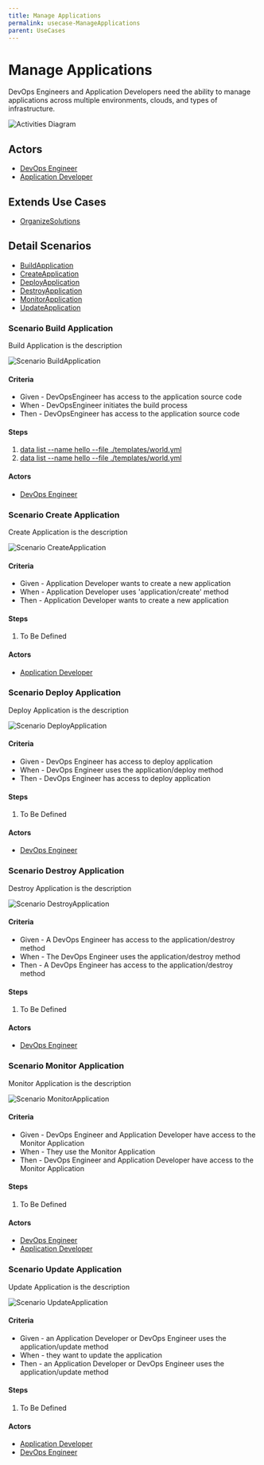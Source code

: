 ```yaml
---
title: Manage Applications
permalink: usecase-ManageApplications
parent: UseCases
---
```

# Manage Applications

DevOps Engineers and Application Developers need the ability to manage applications across multiple environments, clouds, and types of infrastructure.

![Activities Diagram](./Activities.png)

## Actors

* [DevOps Engineer](actor-devops)
* [Application Developer](actor-applicationdeveloper)





## Extends Use Cases

* [OrganizeSolutions](usecase-OrganizeSolutions)







## Detail Scenarios

* [BuildApplication](#scenario-BuildApplication)
* [CreateApplication](#scenario-CreateApplication)
* [DeployApplication](#scenario-DeployApplication)
* [DestroyApplication](#scenario-DestroyApplication)
* [MonitorApplication](#scenario-MonitorApplication)
* [UpdateApplication](#scenario-UpdateApplication)



### Scenario Build Application

Build Application is the description

![Scenario BuildApplication](./BuildApplication.png)
#### Criteria

* Given - DevOpsEngineer has access to the application source code
* When - DevOpsEngineer initiates the build process
* Then - DevOpsEngineer has access to the application source code

#### Steps
1. [data list --name hello --file ./templates/world.yml](#action-data-list)
1. [data list --name hello --file ./templates/world.yml](#action-data-list)

#### Actors

* [DevOps Engineer](actor-devops)



### Scenario Create Application

Create Application is the description

![Scenario CreateApplication](./CreateApplication.png)
#### Criteria

* Given - Application Developer wants to create a new application
* When - Application Developer uses &#39;application/create&#39; method
* Then - Application Developer wants to create a new application

#### Steps
1. To Be Defined

#### Actors

* [Application Developer](actor-applicationdeveloper)



### Scenario Deploy Application

Deploy Application is the description

![Scenario DeployApplication](./DeployApplication.png)
#### Criteria

* Given - DevOps Engineer has access to deploy application
* When - DevOps Engineer uses the application/deploy method
* Then - DevOps Engineer has access to deploy application

#### Steps
1. To Be Defined

#### Actors

* [DevOps Engineer](actor-devops)



### Scenario Destroy Application

Destroy Application is the description

![Scenario DestroyApplication](./DestroyApplication.png)
#### Criteria

* Given - A DevOps Engineer has access to the application/destroy method
* When - The DevOps Engineer uses the application/destroy method
* Then - A DevOps Engineer has access to the application/destroy method

#### Steps
1. To Be Defined

#### Actors

* [DevOps Engineer](actor-devops)



### Scenario Monitor Application

Monitor Application is the description

![Scenario MonitorApplication](./MonitorApplication.png)
#### Criteria

* Given - DevOps Engineer and Application Developer have access to the Monitor Application
* When - They use the Monitor Application
* Then - DevOps Engineer and Application Developer have access to the Monitor Application

#### Steps
1. To Be Defined

#### Actors

* [DevOps Engineer](actor-devops)
* [Application Developer](actor-applicationdeveloper)



### Scenario Update Application

Update Application is the description

![Scenario UpdateApplication](./UpdateApplication.png)
#### Criteria

* Given - an Application Developer or DevOps Engineer uses the application/update method
* When - they want to update the application
* Then - an Application Developer or DevOps Engineer uses the application/update method

#### Steps
1. To Be Defined

#### Actors

* [Application Developer](actor-applicationdeveloper)
* [DevOps Engineer](actor-devops)




